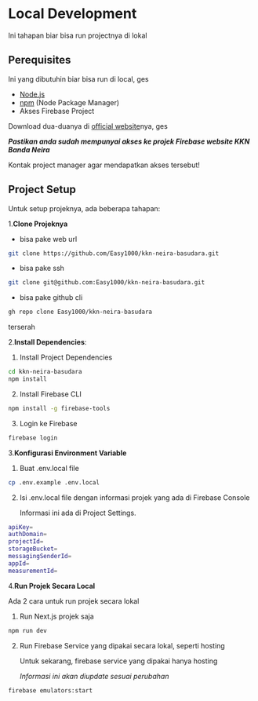 # Local Development

Ini tahapan biar bisa run projectnya di lokal

## Perequisites

Ini yang dibutuhin biar bisa run di local, ges

- [Node.js](https://nodejs.org/)
- [npm](https://www.npmjs.com/) (Node Package Manager)
- Akses Firebase Project

Download dua-duanya di [official website](https://nodejs.org/)nya, ges

**_Pastikan anda sudah mempunyai akses ke projek Firebase website KKN Banda Neira_**

Kontak project manager agar mendapatkan akses tersebut!

## Project Setup

Untuk setup projeknya, ada beberapa tahapan:

1.**Clone Projeknya**

- bisa pake web url

```bash
git clone https://github.com/Easy1000/kkn-neira-basudara.git
```

- bisa pake ssh

```bash
git clone git@github.com:Easy1000/kkn-neira-basudara.git
```

- bisa pake github cli

```bash
gh repo clone Easy1000/kkn-neira-basudara
```
terserah

2.**Install Dependencies**:

1. Install Project Dependencies

```bash
cd kkn-neira-basudara
npm install
```

2. Install Firebase CLI

```bash
npm install -g firebase-tools
```

3. Login ke Firebase

```bash
firebase login
```

3.**Konfigurasi Environment Variable**

1. Buat .env.local file

```bash
cp .env.example .env.local
```

2. Isi .env.local file dengan informasi projek yang ada di Firebase Console

    Informasi  ini ada di Project Settings.

```bash
apiKey=
authDomain=
projectId=
storageBucket=
messagingSenderId=
appId=
measurementId=
```

4.**Run Projek Secara Local**

Ada 2 cara untuk run projek secara lokal

1. Run Next.js projek saja

```bash
npm run dev
```

2. Run Firebase Service yang dipakai secara lokal, seperti hosting

    Untuk sekarang, firebase service yang dipakai hanya hosting

    *Informasi ini akan diupdate sesuai perubahan*

```bash
firebase emulators:start
```
